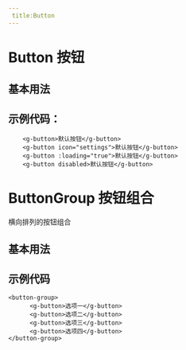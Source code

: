 ```yaml
---
 title:Button
---
```

# Button 按钮

## 基本用法
<ClientOnly>
  <button-demos></button-demos>
</ClientOnly>

## 示例代码：

```vue
    <g-button>默认按钮</g-button>
    <g-button icon="settings">默认按钮</g-button>
    <g-button :loading="true">默认按钮</g-button>
    <g-button disabled>默认按钮</g-button>
```

# ButtonGroup 按钮组合

横向排列的按钮组合
## 基本用法
<ClientOnly>
  <button-group-demos></button-group-demos>
</ClientOnly>

## 示例代码
```vue
<button-group>
      <g-button>选项一</g-button>
      <g-button>选项二</g-button>
      <g-button>选项三</g-button>
      <g-button>选项四</g-button>
</button-group>
```